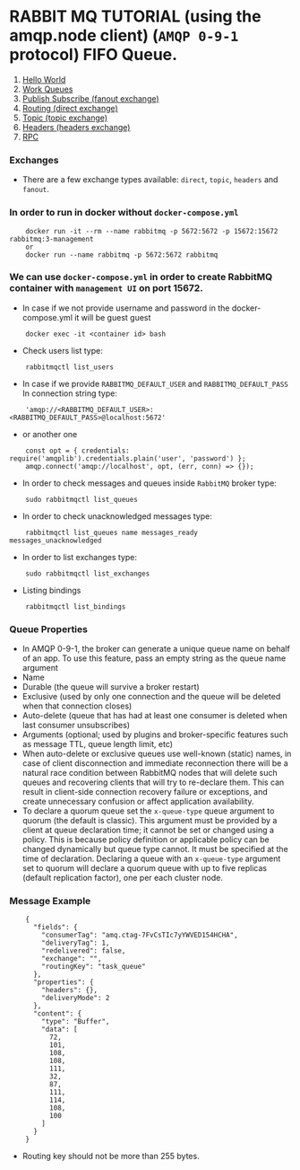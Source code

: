 # RABBIT MQ TUTORIAL (using the amqp.node client) (`AMQP 0-9-1` protocol) FIFO Queue.

1. [Hello World](01_hello-world/README.md)
2. [Work Queues](02_work-queues/README.md)
3. [Publish Subscribe (fanout exchange)](03_publish-subscribe/README.md)
4. [Routing (direct exchange)](04_routing/README.md)
5. [Topic (topic exchange)](05_topic/README.md)
6. [Headers (headers exchange)](06_headers/README.md)
7. [RPC](07_rpc/README.md)

### Exchanges
* There are a few exchange types available: `direct`, `topic`, `headers` and `fanout`.

### In order to run in docker without `docker-compose.yml`
```
    docker run -it --rm --name rabbitmq -p 5672:5672 -p 15672:15672 rabbitmq:3-management
    or
    docker run --name rabbitmq -p 5672:5672 rabbitmq
```

### We can use `docker-compose.yml` in order to create RabbitMQ container with `management UI` on port 15672.
* In case if we not provide username and password in the docker-compose.yml it will be guest guest
```
    docker exec -it <container id> bash
```
* Check users list type:
```
    rabbitmqctl list_users
```
* In case if we provide `RABBITMQ_DEFAULT_USER` and `RABBITMQ_DEFAULT_PASS` In connection string type:
```
    'amqp://<RABBITMQ_DEFAULT_USER>:<RABBITMQ_DEFAULT_PASS>@localhost:5672'
```
* or another one
```
    const opt = { credentials: require('amqplib').credentials.plain('user', 'password') };
    amqp.connect('amqp://localhost', opt, (err, conn) => {});
```
* In order to check messages and queues inside `RabbitMQ` broker type:
```
    sudo rabbitmqctl list_queues
```

* In order to check unacknowledged messages type: 
```
    rabbitmqctl list_queues name messages_ready messages_unacknowledged
```
* In order to list exchanges type:
```
    sudo rabbitmqctl list_exchanges
```
* Listing bindings
```
    rabbitmqctl list_bindings
```
### Queue Properties
* In AMQP 0-9-1, the broker can generate a unique queue name on behalf of an app. To use this feature, pass an empty string as the queue name argument
* Name
* Durable (the queue will survive a broker restart)
* Exclusive (used by only one connection and the queue will be deleted when that connection closes)
* Auto-delete (queue that has had at least one consumer is deleted when last consumer unsubscribes)
* Arguments (optional; used by plugins and broker-specific features such as message TTL, queue length limit, etc)
* When auto-delete or exclusive queues use well-known (static) names, in case of client disconnection and immediate 
reconnection there will be a natural race condition between RabbitMQ nodes that will delete such queues and recovering 
clients that will try to re-declare them. This can result in client-side connection recovery failure or exceptions, 
and create unnecessary confusion or affect application availability.
* To declare a quorum queue set the `x-queue-type` queue argument to quorum (the default is classic). 
This argument must be provided by a client at queue declaration time; it cannot be set or changed using a policy. 
This is because policy definition or applicable policy can be changed dynamically but queue type cannot.
It must be specified at the time of declaration. Declaring a queue with an `x-queue-type` argument set to quorum 
will declare a quorum queue with up to five replicas (default replication factor), one per each cluster node.
### Message Example
```
    {
      "fields": {
        "consumerTag": "amq.ctag-7FvCsTIc7yYWVED154HCHA",
        "deliveryTag": 1,
        "redelivered": false,
        "exchange": "",
        "routingKey": "task_queue"
      },
      "properties": {
        "headers": {},
        "deliveryMode": 2
      },
      "content": {
        "type": "Buffer",
        "data": [
          72,
          101,
          108,
          108,
          111,
          32,
          87,
          111,
          114,
          108,
          100
        ]
      }
    }
```
* Routing key should not be more than 255 bytes.
